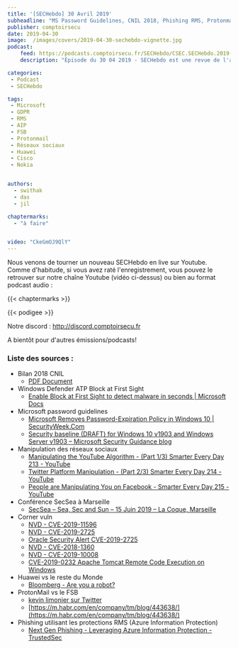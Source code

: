 ```yaml
---
title: '[SECHebdo] 30 Avril 2019'
subheadline: "MS Password Guidelines, CNIL 2018, Phishing RMS, Protonmail vs FSB, Manipulation des réseaux sociaux, Huawei/Cisco/Nokia, etc."
publisher: comptoirsecu
date: 2019-04-30
image:  /images/covers/2019-04-30-sechebdo-vignette.jpg
podcast:
    feed: https://podcasts.comptoirsecu.fr/SECHebdo/CSEC.SECHebdo.2019-04-30.mp3
    description: "Épisode du 30 04 2019 - SECHebdo est une revue de l'actualité cybersécurité réalisée en live sur Youtube, généralement le mardi soir."

categories:
 - Podcast
 - SECHebdo

tags:
 - Microsoft
 - GDPR
 - RMS
 - AIP
 - FSB
 - Protonmail
 - Réseaux sociaux
 - Huawei
 - Cisco
 - Nokia


authors:
  - swithak
  - das
  - jil

chaptermarks:
  - "à faire"


video: "CkeGmOJ9QlY"
---
```


Nous venons de tourner un nouveau SECHebdo en live sur Youtube. Comme d'habitude, si vous avez raté l'enregistrement, vous pouvez le retrouver sur notre chaîne Youtube (vidéo ci-dessus) ou bien au format podcast audio :

{{< chaptermarks >}}

{{< podigee >}}

Notre discord : <http://discord.comptoirsecu.fr>

A bientôt pour d'autres émissions/podcasts!

### Liste des sources :

*  Bilan 2018 CNIL
	* [PDF Document](https://www.cnil.fr/sites/default/files/atoms/files/cnil-39e_rapport_annuel_2018.pdf)
*  Windows Defender ATP Block at First Sight
	* [Enable Block at First Sight to detect malware in seconds | Microsoft Docs](https://docs.microsoft.com/en-us/windows/security/threat-protection/windows-defender-antivirus/configure-block-at-first-sight-windows-defender-antivirus)
*  Microsoft password guidelines
	* [Microsoft Removes Password-Expiration Policy in Windows 10 | SecurityWeek.Com](https://www.securityweek.com/microsoft-removes-password-expiration-policy-windows-10)
	* [Security baseline (DRAFT) for Windows 10 v1903 and Windows Server v1903 – Microsoft Security Guidance blog](https://blogs.technet.microsoft.com/secguide/2019/04/24/security-baseline-draft-for-windows-10-v1903-and-windows-server-v1903/)
*  Manipulation des réseaux sociaux
	* [Manipulating the YouTube Algorithm - (Part 1/3) Smarter Every Day 213 - YouTube](https://www.youtube.com/watch?v=1PGm8LslEb4)
	* [Twitter Platform Manipulation - (Part 2/3) Smarter Every Day 214 - YouTube](https://www.youtube.com/watch?v=V-1RhQ1uuQ4)
	* [People are Manipulating You on Facebook - Smarter Every Day 215 - YouTube](https://www.youtube.com/watch?v=FY_NtO7SIrY)
* Conférence SecSea à Marseille
	* [SecSea – Sea, Sec and Sun – 15 Juin 2019 – La Coque, Marseille](https://secsea.org)
*  Corner vuln
	* [	NVD - CVE-2019-11596](https://nvd.nist.gov/vuln/detail/CVE-2019-11596)
	* [ NVD - CVE-2019-2725](https://nvd.nist.gov/vuln/detail/CVE-2019-2725)
	* [Oracle Security Alert CVE-2019-2725](https://www.oracle.com/technetwork/security-advisory/alert-cve-2019-2725-5466295.html)
	* [	NVD - CVE-2018-1360](https://nvd.nist.gov/vuln/detail/CVE-2018-1360)
	* [	NVD - CVE-2019-10008](https://nvd.nist.gov/vuln/detail/CVE-2019-10008)
	* [CVE-2019-0232 Apache Tomcat Remote Code Execution on Windows](http://mail-archives.us.apache.org/mod_mbox/www-announce/201904.mbox/%3C13d878ec-5d49-c348-48d4-25a6c81b9605%40apache.org%3E)
*  Huawei vs le reste du Monde
	* [Bloomberg - Are you a robot?](https://www.bloomberg.com/news/articles/2019-04-30/vodafone-found-hidden-backdoors-in-huawei-equipment?srnd=premium-europe)
*  ProtonMail vs le FSB
	* [kevin limonier sur Twitter](https://twitter.com/kevinlimonier/status/1121005307881193473)
	* [https://m.habr.com/en/company/tm/blog/443638/](https://m.habr.com/en/company/tm/blog/443638/)
*  Phishing utilisant les protections RMS (Azure Information Protection)
	* [Next Gen Phishing - Leveraging Azure Information Protection - TrustedSec](https://www.trustedsec.com/2019/04/next-gen-phishing-leveraging-azure-information-protection/)
